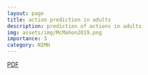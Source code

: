 ```yaml
---
layout: page
title: action prediction in adults
description: prediction of actions in adults
img: assets/img/McMahon2019.png
importance: 3
category: NIMH
---
```


[PDF](assests/pdf/McMahon2019_JoV.pdf)

